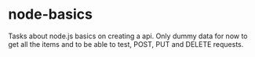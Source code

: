 # node-basics

Tasks about node.js basics on creating a api.
Only dummy data for now to get all the items and to be able to test, POST, PUT and DELETE requests.

